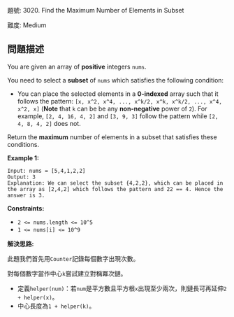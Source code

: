 題號: 3020. Find the Maximum Number of Elements in Subset

難度: Medium

## 問題描述
You are given an array of **positive** integers `nums`.

You need to select a **subset** of `nums` which satisfies the following condition:

- You can place the selected elements in a **0-indexed** array such that it follows the pattern: `[x, x^2, x^4, ..., x^k/2, x^k, x^k/2, ..., x^4, x^2, x]` (**Note** that `k` can be be any **non-negative** power of `2`). For example, `[2, 4, 16, 4, 2]` and `[3, 9, 3]` follow the pattern while `[2, 4, 8, 4, 2]` does not.

Return the **maximum** number of elements in a subset that satisfies these conditions.

**Example 1:**
```
Input: nums = [5,4,1,2,2]
Output: 3
Explanation: We can select the subset {4,2,2}, which can be placed in the array as [2,4,2] which follows the pattern and 22 == 4. Hence the answer is 3.
```

**Constraints:**

- `2 <= nums.length <= 10^5`
- `1 <= nums[i] <= 10^9`

**解決思路:**

此題我們首先用`Counter`記錄每個數字出現次數。

對每個數字當作中心`k`嘗試建立對稱冪次鏈。
- 定義`helper(num)`：若`num`是平方數且平方根`x`出現至少兩次，則鏈長可再延伸`2 + helper(x)`。
- 中心長度為`1 + helper(k)`。